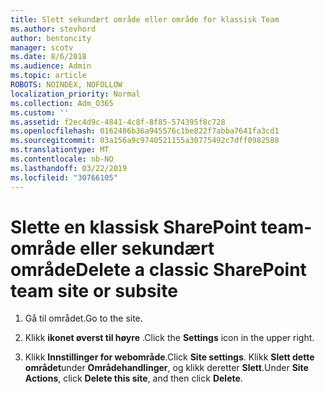 ```yaml
---
title: Slett sekundært område eller område for klassisk Team
ms.author: stevhord
author: bentoncity
manager: scotv
ms.date: 8/6/2018
ms.audience: Admin
ms.topic: article
ROBOTS: NOINDEX, NOFOLLOW
localization_priority: Normal
ms.collection: Adm_O365
ms.custom: ''
ms.assetid: f2ec4d9c-4841-4c8f-8f85-574395f8c728
ms.openlocfilehash: 0162486b36a945576c1be822f7abba7641fa3cd1
ms.sourcegitcommit: 03a156a9c9740521155a30775492c7dff0982588
ms.translationtype: MT
ms.contentlocale: nb-NO
ms.lasthandoff: 03/22/2019
ms.locfileid: "30766105"
---
```

# <a name="delete-a-classic-sharepoint-team-site-or-subsite"></a><span data-ttu-id="b6905-102">Slette en klassisk SharePoint team-område eller sekundært område</span><span class="sxs-lookup"><span data-stu-id="b6905-102">Delete a classic SharePoint team site or subsite</span></span>

1. <span data-ttu-id="b6905-103">Gå til området.</span><span class="sxs-lookup"><span data-stu-id="b6905-103">Go to the site.</span></span>
    
2. <span data-ttu-id="b6905-104">Klikk **ikonet øverst til høyre** .</span><span class="sxs-lookup"><span data-stu-id="b6905-104">Click the **Settings** icon in the upper right.</span></span> 
    
3. <span data-ttu-id="b6905-105">Klikk **Innstillinger for webområde**.</span><span class="sxs-lookup"><span data-stu-id="b6905-105">Click **Site settings**.</span></span> <span data-ttu-id="b6905-106">Klikk **Slett dette området**under **Områdehandlinger**, og klikk deretter **Slett**.</span><span class="sxs-lookup"><span data-stu-id="b6905-106">Under **Site Actions**, click **Delete this site**, and then click **Delete**.</span></span>
    


